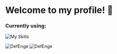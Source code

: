 # Welcome to my profile! 👋

<h3 align="left">Currently using:</h3>

![My Skills](https://skillicons.dev/icons?i=c,cpp,python,js,react,tailwind,vscode,git,github)

<p align="left"><img align="left" src="https://github-readme-stats.vercel.app/api?username=DefEnge&hide_border=true&theme=transparent&show_icons=true&locale=en" alt="DefEnge" /></p>

<p align="left"><img align="left" src="https://github-readme-stats.vercel.app/api/top-langs?username=DefEnge&hide_border=true&theme=transparent&show_icons=true&locale=en&layout=compact" alt="DefEnge" /></p>
